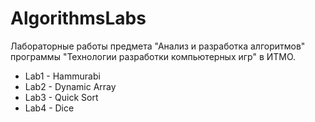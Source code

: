# AlgorithmsLabs
Лабораторные работы предмета "Анализ и разработка алгоритмов" программы "Технологии разработки компьютерных игр" в ИТМО.

* Lab1 - Hammurabi
* Lab2 - Dynamic Array
* Lab3 - Quick Sort
* Lab4 - Dice